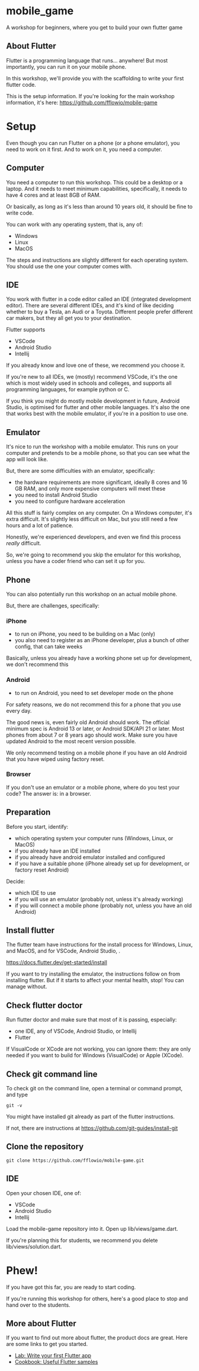 # mobile_game

A workshop for beginners, where you get to build your own flutter game

## About Flutter

Flutter is a programming language that runs... anywhere! But most importantly, you can run
it on your mobile phone.

In this workshop, we'll provide you with the scaffolding to write your first flutter code.

This is the setup information. If you're looking for the main workshop information, it's here: 
https://github.com/fflowio/mobile-game 

# Setup

Even though you can run Flutter on a phone (or a phone emulator), you need to work on it first.
And to work on it, you need a computer.

## Computer

You need a computer to run this workshop. This could be a desktop or a laptop. And it needs to
meet minimum capabilities, specifically, it needs to have 4 cores and at least 8GB of RAM.

Or basically, as long as it's less than around 10 years old, it should be fine to write code.

You can work with any operating system, that is, any of:

- Windows
- Linux
- MacOS

The steps and instructions are slightly different for each operating system. You should use the
one your computer comes with.

## IDE

You work with flutter in a code editor called an IDE (integrated development editor). There are
several different IDEs, and it's kind of like deciding whether to buy a Tesla, an Audi or a Toyota.
Different people prefer different car makers, but they all get you to your destination.

Flutter supports

- VSCode
- Android Studio
- Intellij

If you already know and love one of these, we recommend you choose it.

If you're new to all IDEs, we (mostly) recommend VSCode, it's the one which is most widely used 
in schools and colleges, and supports all programming languages, for example python or C.

If you think you might do mostly mobile development in future, Android Studio, is optimised for 
flutter and other mobile languages. It's also the one that works best with the mobile emulator, 
if you're in a position to use one.

## Emulator

It's nice to run the workshop with a mobile emulator. This runs on your computer and pretends to
be a mobile phone, so that you can see what the app will look like.

But, there are some difficulties with an emulator, specifically:

- the hardware requirements are more significant, ideally 8 cores and 16 GB RAM, and only more expensive computers will meet these
- you need to install Android Studio
- you need to configure hardware acceleration

All this stuff is fairly complex on any computer. On a Windows computer, it's extra difficult. It's
slightly less difficult on Mac, but you still need a few hours and a lot of patience.

Honestly, we're experienced developers, and even we find this process *really* difficult.

So, we're going to recommend you skip the emulator for this workshop, unless you have a coder friend
who can set it up for you.

## Phone

You can also potentially run this workshop on an actual mobile phone.

But, there are challenges, specifically:

### iPhone

- to run on iPhone, you need to be building on a Mac (only)
- you also need to register as an iPhone developer, plus a bunch of other config, that can take weeks

Basically, unless you already have a working phone set up for development, we don't recommend this

### Android

- to run on Android, you need to set developer mode on the phone

For safety reasons, we do not recommend this for a phone that you use every day.

The good news is, even fairly old Android should work. The official minimum spec is
Android 13 or later, or Android SDK/API 21 or later. Most phones from about 7 or 8 years
ago should work. Make sure you have updated Android to the most recent version possible.

We only recommend testing on a mobile phone if you have an old Android that you have wiped using 
factory reset.

### Browser

If you don't use an emulator or a mobile phone, where do you test your code? The answer is: in
a browser.

## Preparation

Before you start, identify:

- which operating system your computer runs (Windows, Linux, or MacOS)
- if you already have an IDE installed
- if you already have android emulator installed and configured
- if you have a suitable phone (iPhone already set up for development, or factory reset Android)

Decide:

- which IDE to use
- if you will use an emulator (probably not, unless it's already working)
- if you will connect a mobile phone (probably not, unless you have an old Android)

## Install flutter

The flutter team have instructions for the install process for Windows, Linux, and MacOS, and
for VSCode, Android Studio, .

https://docs.flutter.dev/get-started/install

If you want to try installing the emulator, the instructions follow on from installing flutter.
But if it starts to affect your mental health, stop! You can manage without.

## Check flutter doctor

Run flutter doctor and make sure that most of it is passing, especially:

- one IDE, any of VSCode, Android Studio, or Intellij
- Flutter

If VisualCode or XCode are not working, you can ignore them: they are only needed if you want to
build for Windows (VisualCode) or Apple (XCode).

## Check git command line

To check git on the command line, open a terminal or command prompt, and type 

```
git -v
```

You might have installed git already as part of the flutter instructions.

If not, there are instructions at https://github.com/git-guides/install-git

## Clone the repository

```
git clone https://github.com/fflowio/mobile-game.git
```

## IDE

Open your chosen IDE, one of:

- VSCode
- Android Studio
- Intellij

Load the mobile-game repository into it. Open up lib/views/game.dart.

If you're planning this for students, we recommend you delete lib/views/solution.dart.

# Phew!

If you have got this far, you are ready to start coding.

If you're running this workshop for others, here's a good place to stop and hand over to the
students.

## More about Flutter

If you want to find out more about flutter, the product docs are great. Here are some links to
get you started.

- [Lab: Write your first Flutter app](https://docs.flutter.dev/get-started/codelab)
- [Cookbook: Useful Flutter samples](https://docs.flutter.dev/cookbook)


